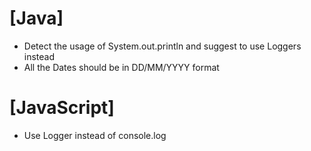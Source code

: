# [Java]
- Detect the usage of System.out.println and suggest to use Loggers instead
- All the Dates should be in DD/MM/YYYY format

# [JavaScript]
- Use Logger instead of console.log